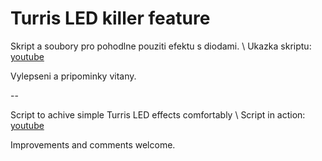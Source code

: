 # Turris LED killer feature

Skript a soubory pro pohodlne pouziti efektu s diodami. \\
Ukazka skriptu: [youtube](https://youtu.be/b0iO8wTAa68)

Vylepseni a pripominky vitany.

--

Script to achive simple Turris LED effects comfortably \\
Script in action: [youtube](https://youtu.be/b0iO8wTAa68)

Improvements and comments welcome.


